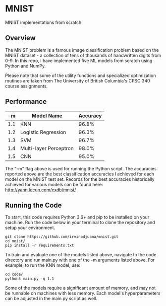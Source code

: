 # MNIST
MNIST implementations from scratch

## Overview
The MNIST problem is a famous image classification problem based on the MNIST dataset - a collection of tens of thousands of handwritten digits from 0-9. In this repo, I have implemented five ML models from scratch using Python and NumPy. 

Please note that some of the utility functions and specialized optimization routines are taken from The University of British Columbia's CPSC 340 course assignments. 

## Performance
| -m | Model Name | Accuracy |
| --- | --- | ---|
| 1.1 | KNN | 96.8% |
| 1.2 | Logistic Regression | 96.3% |
| 1.3 | SVM | 96.7% |
| 1.4 | Multi-layer Perceptron | 98.0% |
| 1.5 | CNN | 95.0% |

The "-m" flag above is used for running the Python script. The accuracies reported above are the best classification accuracies I achieved for each model on the MNIST test set. Records for the best accuracies historically achieved for various models can be found here: http://yann.lecun.com/exdb/mnist/

## Running the Code

To start, this code requires Python 3.6+ and pip to be installed on your machine. 
Run the code below in your terminal to clone the repository and setup your environment.

```
git clone https://github.com/irvinodjuana/mnist.git
cd mnist/
pip install -r requirements.txt
```

To train and evaluate one of the models listed above, navigate to the code directory and run main.py with one of the -m arguments listed above. For example, to run the KNN model, use:

```
cd code/
python3 main.py -q 1.1
```

Some of the models require a significant amount of memory, and may not be runnable on machines with less memory. Each model's hyperparameters can be adjusted in the main.py script as well.



